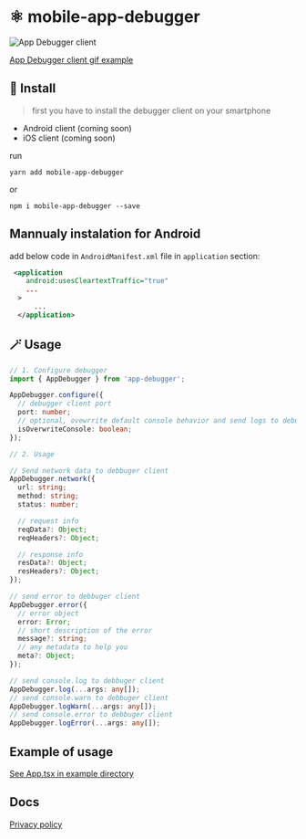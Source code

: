 # ⚛️ mobile-app-debugger

![App Debugger client](https://media4.giphy.com/media/afXhgFXufSlLWf04q4/giphy.gif)

[App Debugger client gif example](https://giphy.com/gifs/android-ios-react-native-afXhgFXufSlLWf04q4)


## 🚀 Install

> first you have to install the debugger client on your smartphone

- Android client (coming soon)
- iOS client (coming soon)

run

`yarn add mobile-app-debugger`

or

`npm i mobile-app-debugger --save`

## Mannualy instalation for Android

add below code in `AndroidManifest.xml` file in `application` section:

```XML
 <application
    android:usesCleartextTraffic="true"
    ...
  >
      ...
  </application>
```

## 🪄 Usage

```typescript
// 1. Configure debugger
import { AppDebugger } from 'app-debugger';

AppDebugger.configure({
  // debugger client port
  port: number;
  // optional, ovewrrite default console behavior and send logs to debugger client
  isOverwriteConsole: boolean;
});

// 2. Usage

// Send network data to debbuger client
AppDebugger.network({
  url: string;
  method: string;
  status: number;

  // request info
  reqData?: Object;
  reqHeaders?: Object;

  // response info
  resData?: Object;
  resHeaders?: Object;
});

// send error to debbuger client
AppDebugger.error({
  // error object
  error: Error;
  // short description of the error
  message?: string;
  // any metadata to help you
  meta?: Object;
});

// send console.log to debbuger client
AppDebugger.log(...args: any[]);
// send console.warn to debbuger client
AppDebugger.logWarn(...args: any[]);
// send console.error to debbuger client
AppDebugger.logError(...args: any[]);
```

## Example of usage

[See App.tsx in example directory](https://github.com/iGroza/mobile-app-debugger/blob/master/example/src/App.tsx)

## Docs

[Privacy policy](https://www.termsfeed.com/live/b41d66d1-43ba-48af-88b0-c14ec71bd810)
